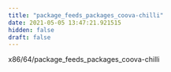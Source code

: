 ```yaml
---
title: "package_feeds_packages_coova-chilli"
date: 2021-05-05 13:47:21.921515
hidden: false
draft: false
---
```


x86/64/package_feeds_packages_coova-chilli

